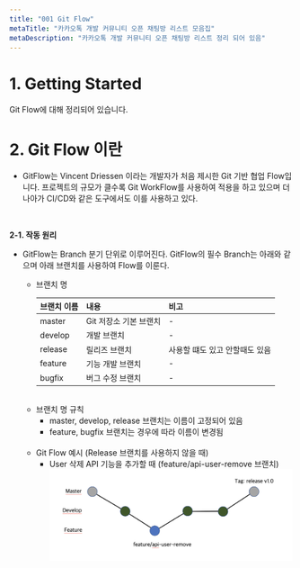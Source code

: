 ```yaml
---
title: "001 Git Flow"
metaTitle: "카카오톡 개발 커뮤니티 오픈 채팅방 리스트 모음집"
metaDescription: "카카오톡 개발 커뮤니티 오픈 채팅방 리스트 정리 되어 있음"
---
```


# 1. Getting Started
Git Flow에 대해 정리되어 있습니다.
<br/>

# 2. Git Flow 이란
- GitFlow는 Vincent Driessen 이라는 개발자가 처음 제시한 Git 기반 협업 Flow입니다. 프로젝트의 규모가 클수록 Git WorkFlow를 사용하여 적용을 하고 있으며 더 나아가 CI/CD와 같은 도구에서도 이를 사용하고 있다.

<br/>

**2-1. 작동 원리**
- GitFlow는 Branch 분기 단위로 이루어진다. GitFlow의 필수 Branch는 아래와 같으며 아래 브랜치를 사용하여 Flow를 이룬다.
  - 브랜치 명   

    |브랜치 이름|내용|비고|
    |---|---------------------|-----|
    |master|Git 저장소 기본 브랜치|-|
    |develop|개발 브랜치|-|
    |release|릴리즈 브랜치|사용할 떄도 있고 안할때도 있음|
    |feature|기능 개발 브랜치|-|
    |bugfix|버그 수정 브랜치|-|

  <br/>
  
  - 브랜치 명 규칙
    - master, develop, release 브랜치는 이름이 고정되어 있음
    - feature, bugfix 브랜치는 경우에 따라 이름이 변경됨
  
  <br/>
  
  - Git Flow 예시 (Release 브랜치를 사용하지 않을 때)
    - User 삭제 API 기능을 추가할 때 (feature/api-user-remove 브랜치)
      ![ex_screenshot](./assets//api-v1.png)